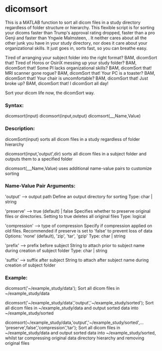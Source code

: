 # dicomsort
This is a MATLAB function to sort all dicom files in a study directory regardless of folder structure or hierarchy. This flexible script is for sorting your dicoms faster than Trump's approval rating dropped, faster than a pro Genji and faster than Yngwie Malmsteen, . It neither cares about all the other junk you have in your study directory, nor does it care about your organizational skills. It just goes in, sorts fast, so you can breathe easy.

Tired of arranging your subject folder into the right format? BAM, dicomSort that!
Tired of Horos or OsiriX messing up your study folder? BAM, dicomSort that!
Some PI lacks organizational skills? BAM, dicomSort that!
MRI scanner gone rogue? BAM, dicomSort that!
Your PC is a toaster? BAM, dicomSort that!
Your chair is uncomfortable? BAM, dicomSort that!
Just broke up? BAM, dicomSort that! I dicomSort all day!

Sort your dicom life now, the dicomSort way. 

  ### Syntax:
  dicomsort(input)
  dicomsort(input,output)
  dicomsort(__,Name,Value)

  ### Description:
  dicomSort(input) sorts all dicom files in a study regardless of folder
  hierarchy

  dicomsort(input,'output',dir) sorts all dicom files in a subject folder
  and outputs them to a specified folder

  dicomsort(__,Name,Value) uses additional name-value pairs to customize
  sorting

  ### Name-Value Pair Arguments:
  'output' --> output path
      Define an output directory for sorting
      Type: char | string

  'preserve' --> true (default) | false
      Specifies whether to preserve original files or directories.
      Setting to true deletes all original files
      Type: logical

  'compression' --> type of compression
      Specify if compression applied on old files. Recommended if
      preserve is set to 'false' to prevent loss of data
      Options: 'none' (default), 'zip', 'tar', 'gzip'
      Type: char | string

  'prefix' --> prefix before subject
      String to attach prior to subject name during creation of subject
      folder
      Type: char | string

  'suffix' --> suffix after subject
      String to attach after subject name during creation of subject
      folder

  ### Example:
  dicomsort('~/example_study/data');
      Sort all dicom files in ~/example_study/data

  dicomsort('~/example_study/data','output','~/example_study/sorted');
      Sort all dicom files in ~/example_study/data and output sorted data
      into ~/example_study/sorted

  dicomsort(~/example_study/data,'output','~/example_study/sorted',...
      'preserve',false','compression','tar');
      Sort all dicom files in ~/example_study/data and output sorted data
      into ~/example_study/sorted, whilst tar compressing original data
      directory hierarchy and removing original files
